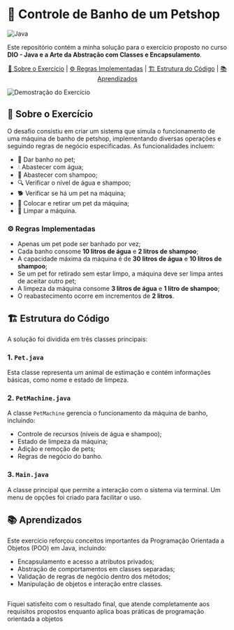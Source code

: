 # 🐶 Controle de Banho de um Petshop

![Java](https://img.shields.io/badge/Java-17%2B-blue)

Este repositório contém a minha solução para o exercício proposto no curso **DIO - Java e a Arte da Abstração com Classes e Encapsulamento**.

<!-- [📒 Sobre o Exercício](#📒-sobre-o-exercício) | [⚙️ Regras Implementadas](#️-regras-implementadas) | [🏗️ Estrutura do Código](#🏗️-estrutura-do-código) | [📚 Aprendizados](#📚-aprendizados) -->

<p align="center" dir="auto">
  <a href="#%F0%9F%93%92-sobre-o-exerc%C3%ADcio">📒 Sobre o Exercício<a/> |
  <a href="#%E2%9A%99%EF%B8%8F-regras-implementadas">⚙️ Regras Implementadas<a/> |
  <a href="#%F0%9F%8F%97%EF%B8%8F-estrutura-do-c%C3%B3digo">🏗️ Estrutura do Código</a> |
  <a href="#%F0%9F%93%9A-aprendizados">📚 Aprendizados</a>
</p>

![Demostração do Exercício](https://i.ibb.co/HLPZyYvX/screenshot-31032025-030249.png)

## 📒 Sobre o Exercício

O desafio consistiu em criar um sistema que simula o funcionamento de uma máquina de banho de petshop, implementando diversas operações e seguindo regras de negócio especificadas. As funcionalidades incluem:

- 🛁 Dar banho no pet;
- 💧 Abastecer com água;
- 🧴 Abastecer com shampoo;
- 🔍 Verificar o nível de água e shampoo;
- 🐕 Verificar se há um pet na máquina;
- 🔄 Colocar e retirar um pet da máquina;
- 🧼 Limpar a máquina.

### ⚙️ Regras Implementadas

- Apenas um pet pode ser banhado por vez;
- Cada banho consome **10 litros de água** e **2 litros de shampoo**;
- A capacidade máxima da máquina é de **30 litros de água** e **10 litros de shampoo**;
- Se um pet for retirado sem estar limpo, a máquina deve ser limpa antes de aceitar outro pet;
- A limpeza da máquina consome **3 litros de água** e **1 litro de shampoo**;
- O reabastecimento ocorre em incrementos de **2 litros**.

## 🏗️ Estrutura do Código

A solução foi dividida em três classes principais:

### 1. `Pet.java`

Esta classe representa um animal de estimação e contém informações básicas, como nome e estado de limpeza.

### 2. `PetMachine.java`

A classe `PetMachine` gerencia o funcionamento da máquina de banho, incluindo:

- Controle de recursos (níveis de água e shampoo);
- Estado de limpeza da máquina;
- Adição e remoção de pets;
- Regras de negócio do banho.

### 3. `Main.java`

A classe principal que permite a interação com o sistema via terminal. Um menu de opções foi criado para facilitar o uso.

## 📚 Aprendizados

Este exercício reforçou conceitos importantes da Programação Orientada a Objetos (POO) em Java, incluindo:

- Encapsulamento e acesso a atributos privados;
- Abstração de comportamentos em classes separadas;
- Validação de regras de negócio dentro dos métodos;
- Manipulação de objetos e interação entre classes.

##

Fiquei satisfeito com o resultado final, que atende completamente aos requisitos propostos enquanto aplica boas práticas de programação orientada a objetos
